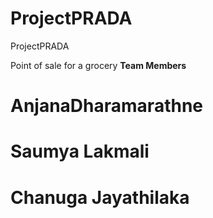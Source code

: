 # ProjectPRADA
ProjectPRADA

Point of sale for a grocery
**Team Members**
# AnjanaDharamarathne
# Saumya Lakmali
# Chanuga Jayathilaka
